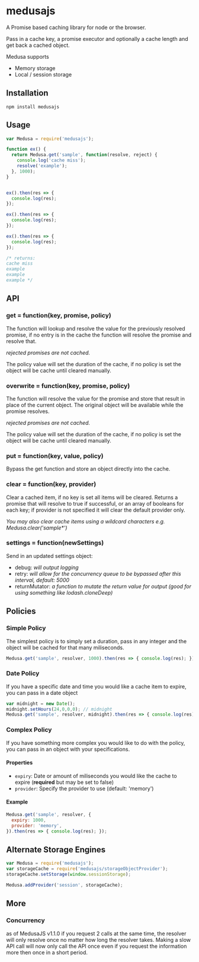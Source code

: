 # medusajs
A Promise based caching library for node or the browser.

Pass in a cache key, a promise executor and optionally a cache length and get back a cached object.

Medusa supports
* Memory storage
* Local / session storage

## Installation

    npm install medusajs

## Usage

```javascript
var Medusa = require('medusajs');

function ex() {
  return Medusa.get('sample', function(resolve, reject) {
    console.log('cache miss');
    resolve('example');
  }, 1000);
}


ex().then(res => {
  console.log(res);
});

ex().then(res => {
  console.log(res);
});

ex().then(res => {
  console.log(res);
});

/* returns:
cache miss
example
example
example */
```

## API

### get = function(key, promise, policy)

The function will lookup and resolve the value for the previously resolved promise,
if no entry is in the cache the function will resolve the promise and resolve that.

_rejected promises are not cached._

The policy value will set the duration of the cache, if no policy is set the object will be cache until cleared manually.

### overwrite = function(key, promise, policy)

The function will resolve the value for the promise and store that result in place of the current object.
The original object will be available while the promise resolves.

_rejected promises are not cached._

The policy value will set the duration of the cache, if no policy is set the object will be cache until cleared manually.

### put = function(key, value, policy)

Bypass the get function and store an object directly into the cache.

### clear = function(key, provider)

Clear a cached item, if no key is set all items will be cleared. Returns a promise that will resolve to true if successful, or an array of booleans for each key; if provider is not specified it will clear the default provider only.

_You may also clear cache items using a wildcard characters e.g. Medusa.clear('sample*')_

### settings = function(newSettings)

Send in an updated settings object:

* debug: _will output logging_
* retry: _will allow for the concurrency queue to be bypassed after this interval, default: 5000_
* returnMutator: _a function to mutate the return value for output (good for using something like lodash.cloneDeep)_

## Policies

### Simple Policy

The simplest policy is to simply set a duration, pass in any integer and the object will be cached for that many miliseconds.

```javascript
Medusa.get('sample', resolver, 1000).then(res => { console.log(res); });
```

### Date Policy

If you have a specific date and time you would like a cache item to expire, you can pass in a date object

```javascript
var midnight = new Date();
midnight.setHours(24,0,0,0); // midnight
Medusa.get('sample', resolver, midnight).then(res => { console.log(res); });
```

### Complex Policy
If you have something more complex you would like to do with the policy, you can pass in an object with your specifications.

#### Properties
* `expiry`: Date or amount of miliseconds you would like the cache to expire (**required** but may be set to false)
* `provider`: Specify the provider to use (default: 'memory')

#### Example
```javascript
Medusa.get('sample', resolver, {
  expiry: 1000,
  provider: 'memory',
}).then(res => { console.log(res); });
```

## Alternate Storage Engines

```javascript
var Medusa = require('medusajs');
var storageCache = require('medusajs/storageObjectProvider');
storageCache.setStorage(window.sessionStorage);

Medusa.addProvider('session', storageCache);
```

## More

### Concurrency
as of MedusaJS v1.1.0 if you request 2 calls at the same time, the resolver will only resolve once no matter how long the resolver takes. Making a slow API call will now only call the API once even if you request the information more then once in a short period.
